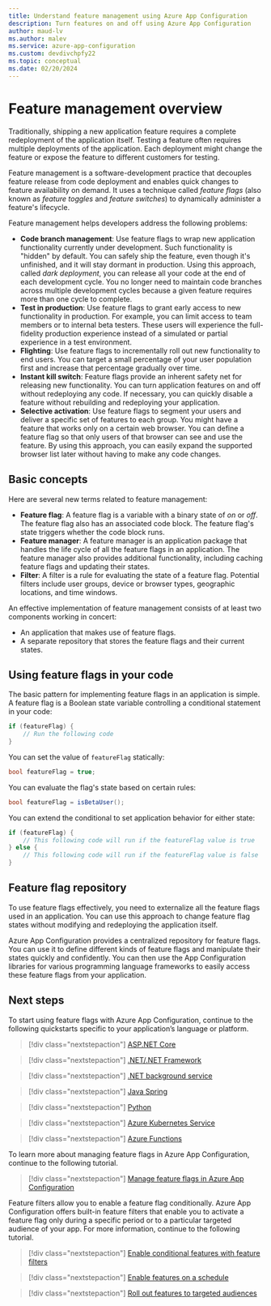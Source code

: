 ```yaml
---
title: Understand feature management using Azure App Configuration
description: Turn features on and off using Azure App Configuration 
author: maud-lv
ms.author: malev
ms.service: azure-app-configuration
ms.custom: devdivchpfy22
ms.topic: conceptual
ms.date: 02/20/2024
---
```


# Feature management overview

Traditionally, shipping a new application feature requires a complete redeployment of the application itself. Testing a feature often requires multiple deployments of the application. Each deployment might change the feature or expose the feature to different customers for testing.  

Feature management is a software-development practice that decouples feature release from code deployment and enables quick changes to feature availability on demand. It uses a technique called *feature flags* (also known as *feature toggles* and *feature switches*) to dynamically administer a feature's lifecycle.

Feature management helps developers address the following problems:

* **Code branch management**: Use feature flags to wrap new application functionality currently under development. Such functionality is "hidden" by default. You can safely ship the feature, even though it's unfinished, and it will stay dormant in production. Using this approach, called *dark deployment*, you can release all your code at the end of each development cycle. You no longer need to maintain code branches across multiple development cycles because a given feature requires more than one cycle to complete.
* **Test in production**: Use feature flags to grant early access to new functionality in production. For example, you can limit access to team members or to internal beta testers. These users will experience the full-fidelity production experience instead of a simulated or partial experience in a test environment.
* **Flighting**: Use feature flags to incrementally roll out new functionality to end users. You can target a small percentage of your user population first and increase that percentage gradually over time.
* **Instant kill switch**: Feature flags provide an inherent safety net for releasing new functionality. You can turn application features on and off without redeploying any code. If necessary, you can quickly disable a feature without rebuilding and redeploying your application.
* **Selective activation**: Use feature flags to segment your users and deliver a specific set of features to each group. You might have a feature that works only on a certain web browser. You can define a feature flag so that only users of that browser can see and use the feature. By using this approach, you can easily expand the supported browser list later without having to make any code changes.

## Basic concepts

Here are several new terms related to feature management:

* **Feature flag**: A feature flag is a variable with a binary state of *on* or *off*. The feature flag also has an associated code block. The feature flag's state triggers whether the code block runs.
* **Feature manager**: A feature manager is an application package that handles the life cycle of all the feature flags in an application. The feature manager also provides additional functionality, including caching feature flags and updating their states.
* **Filter**: A filter is a rule for evaluating the state of a feature flag. Potential filters include user groups, device or browser types, geographic locations, and time windows.

An effective implementation of feature management consists of at least two components working in concert:

* An application that makes use of feature flags.
* A separate repository that stores the feature flags and their current states.

## Using feature flags in your code

The basic pattern for implementing feature flags in an application is simple. A feature flag is a Boolean state variable controlling a conditional statement in your code:

```csharp
if (featureFlag) {
    // Run the following code
}
```

You can set the value of `featureFlag` statically:

```csharp
bool featureFlag = true;
```

You can evaluate the flag's state based on certain rules:

```csharp
bool featureFlag = isBetaUser();
```

You can extend the conditional to set application behavior for either state:

```csharp
if (featureFlag) {
    // This following code will run if the featureFlag value is true
} else {
    // This following code will run if the featureFlag value is false
}
```

## Feature flag repository

To use feature flags effectively, you need to externalize all the feature flags used in an application. You can use this approach to change feature flag states without modifying and redeploying the application itself.

Azure App Configuration provides a centralized repository for feature flags. You can use it to define different kinds of feature flags and manipulate their states quickly and confidently. You can then use the App Configuration libraries for various programming language frameworks to easily access these feature flags from your application.

## Next steps

To start using feature flags with Azure App Configuration, continue to the following quickstarts specific to your application’s language or platform.

> [!div class="nextstepaction"]
> [ASP.NET Core](./quickstart-feature-flag-aspnet-core.md)

> [!div class="nextstepaction"]
> [.NET/.NET Framework](./quickstart-feature-flag-dotnet.md)

> [!div class="nextstepaction"]
> [.NET background service](./quickstart-feature-flag-dotnet-background-service.md)

> [!div class="nextstepaction"]
> [Java Spring](./quickstart-feature-flag-spring-boot.md)

> [!div class="nextstepaction"]
> [Python](./quickstart-feature-flag-python.md)

> [!div class="nextstepaction"]
> [Azure Kubernetes Service](./quickstart-feature-flag-azure-kubernetes-service.md)

> [!div class="nextstepaction"]
> [Azure Functions](./quickstart-feature-flag-azure-functions-csharp.md)

To learn more about managing feature flags in Azure App Configuration, continue to the following tutorial.

> [!div class="nextstepaction"]
> [Manage feature flags in Azure App Configuration](./manage-feature-flags.md)

Feature filters allow you to enable a feature flag conditionally. Azure App Configuration offers built-in feature filters that enable you to activate a feature flag only during a specific period or to a particular targeted audience of your app. For more information, continue to the following tutorial.

> [!div class="nextstepaction"]
> [Enable conditional features with feature filters](./howto-feature-filters.md)

> [!div class="nextstepaction"]
> [Enable features on a schedule](./howto-timewindow-filter.md)

> [!div class="nextstepaction"]
> [Roll out features to targeted audiences](./howto-targetingfilter.md)


